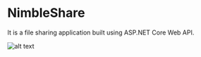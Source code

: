 # NimbleShare
It is a file sharing application built using ASP.NET Core Web API.

![alt text](https://i.pinimg.com/564x/a4/cf/54/a4cf5422680bf59e6d334db7e1bc3a62.jpg)
